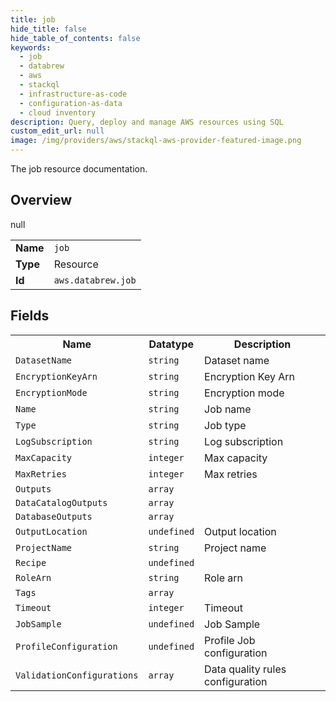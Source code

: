 ```yaml
---
title: job
hide_title: false
hide_table_of_contents: false
keywords:
  - job
  - databrew
  - aws
  - stackql
  - infrastructure-as-code
  - configuration-as-data
  - cloud inventory
description: Query, deploy and manage AWS resources using SQL
custom_edit_url: null
image: /img/providers/aws/stackql-aws-provider-featured-image.png
---
```

The job resource documentation.

## Overview
<table><tbody>
<tr><td><b>Name</b></td><td><code>job</code></td></tr>
<tr><td><b>Type</b></td><td>Resource</td></tr>
null
<tr><td><b>Id</b></td><td><code>aws.databrew.job</code></td></tr>
</tbody></table>

## Fields
<table><tbody>
<tr><th>Name</th><th>Datatype</th><th>Description</th></tr>
<tr><td><code>DatasetName</code></td><td><code>string</code></td><td>Dataset name</td></tr><tr><td><code>EncryptionKeyArn</code></td><td><code>string</code></td><td>Encryption Key Arn</td></tr><tr><td><code>EncryptionMode</code></td><td><code>string</code></td><td>Encryption mode</td></tr><tr><td><code>Name</code></td><td><code>string</code></td><td>Job name</td></tr><tr><td><code>Type</code></td><td><code>string</code></td><td>Job type</td></tr><tr><td><code>LogSubscription</code></td><td><code>string</code></td><td>Log subscription</td></tr><tr><td><code>MaxCapacity</code></td><td><code>integer</code></td><td>Max capacity</td></tr><tr><td><code>MaxRetries</code></td><td><code>integer</code></td><td>Max retries</td></tr><tr><td><code>Outputs</code></td><td><code>array</code></td><td></td></tr><tr><td><code>DataCatalogOutputs</code></td><td><code>array</code></td><td></td></tr><tr><td><code>DatabaseOutputs</code></td><td><code>array</code></td><td></td></tr><tr><td><code>OutputLocation</code></td><td><code>undefined</code></td><td>Output location</td></tr><tr><td><code>ProjectName</code></td><td><code>string</code></td><td>Project name</td></tr><tr><td><code>Recipe</code></td><td><code>undefined</code></td><td></td></tr><tr><td><code>RoleArn</code></td><td><code>string</code></td><td>Role arn</td></tr><tr><td><code>Tags</code></td><td><code>array</code></td><td></td></tr><tr><td><code>Timeout</code></td><td><code>integer</code></td><td>Timeout</td></tr><tr><td><code>JobSample</code></td><td><code>undefined</code></td><td>Job Sample</td></tr><tr><td><code>ProfileConfiguration</code></td><td><code>undefined</code></td><td>Profile Job configuration</td></tr><tr><td><code>ValidationConfigurations</code></td><td><code>array</code></td><td>Data quality rules configuration</td></tr>
</tbody></table>